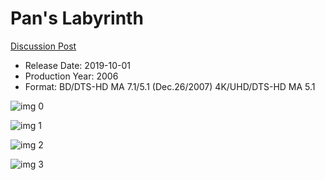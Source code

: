 # Pan's Labyrinth

[Discussion Post](https://www.avsforum.com/threads/bass-eq-for-filtered-movies.2995212/post-58645316)

* Release Date: 2019-10-01
* Production Year: 2006
* Format: BD/DTS-HD MA 7.1/5.1 (Dec.26/2007) 4K/UHD/DTS-HD MA 5.1

![img 0](https://i.imgur.com/aHodfdY.jpg)

![img 1](https://i.imgur.com/pt271Jt.png)

![img 2](https://i.imgur.com/MilmdBo.jpg)

![img 3](https://i.imgur.com/tiu5xij.png)

